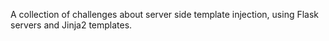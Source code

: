 A collection of challenges about server side template injection, using Flask servers and Jinja2 templates.
